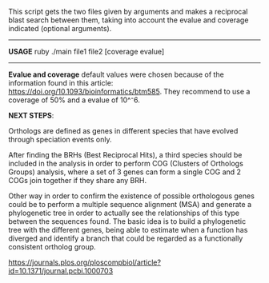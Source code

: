This script gets the two files given by arguments and makes
a reciprocal blast search between them, taking into account the evalue
and coverage indicated (optional arguments). 

--------------------------------------------------------------------

**USAGE**
ruby ./main file1 file2 [coverage evalue]

--------------------------------------------------------------------

**Evalue and coverage** default values were chosen because of the information
found in this article: https://doi.org/10.1093/bioinformatics/btm585. They
recommend to use a coverage of 50% and a evalue of 10^⁻6. 

**NEXT STEPS**:

Orthologs are defined as genes in different species that have evolved
through speciation events only. 

After finding the BRHs (Best Reciprocal Hits), a third species should be
included in the analysis in order to perform COG (Clusters of Orthologs Groups)
analysis, where a set of 3 genes can form a single COG and 2 COGs join together
if they share any BRH. 

Other way in order to confirm the existence of possible orthologous genes
could be to perform a multiple sequence alignment (MSA) and generate 
a phylogenetic tree in order to actually see the relationships of this
type between the sequences found. The basic idea is to build a phylogenetic
tree with the different genes, being able to estimate when a function has
diverged and identify a branch that could be regarded as a functionally
consistent ortholog group.

https://journals.plos.org/ploscompbiol/article?id=10.1371/journal.pcbi.1000703
